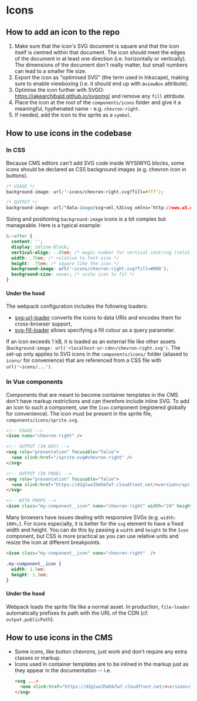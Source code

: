 # Icons

## How to add an icon to the repo

1.  Make sure that the icon's SVG document is square and that the icon itself is centred within that document. The icon should meet the edges of the document in at least one direction (i.e. horizontally or vertically). The dimensions of the document don't really matter, but small numbers can lead to a smaller file size.
2. Export the icon as "optimised SVG" (the term used in Inkscape), making sure to enable viewboxing (i.e. it should end up with a`viewBox` attribute).
3. Optimise the icon further with SVGO: https://jakearchibald.github.io/svgomg/ and remove any `fill` attribute.
4. Place the icon at the root of the `components/icons` folder and give it a meaningful, hyphenated name - e.g. `chevron-right`.
5. If needed, add the icon to the sprite as a `symbol`.


## How to use icons in the codebase

### In CSS

Because CMS editors can't add SVG code inside WYSIWYG blocks, some icons should be declared as CSS background images (e.g. chevron icon in buttons).

```css
/* USAGE */
background-image: url('~icons/chevron-right.svg?fill=#fff');

/* OUTPUT */
background-image: url("data:image/svg+xml,%3Csvg xmlns='http://www.w3.org/2000/svg' viewBox='7 3 14 14'%3E %3Cpath d='m8,7.42l4.58,4.58l-4.58,4.59l1.41,1.41l6,-6l-6,-6l-1.41,1.42z' fill='%23f00' /%3E %3C/svg%3E")
```

Sizing and positioning `background-image` icons is a bit complex but manageable. Here is a typical example:

```css
&::after {
  content: '';
  display: inline-block;
  vertical-align: -.05em; /* magic number for vertical centring (relative to `baseline`) */
  width: .75em; /* relative to font-size */
  height: .75em; /* square like the icon */
  background-image: url('~icons/chevron-right.svg?fill=#000');
  background-size: cover; /* scale icon to fit */
}
```

#### Under the hood

The webpack configuration includes the following loaders:

- [svg-url-loader](https://github.com/bhovhannes/svg-url-loader) converts the icons to data URIs and encodes them for cross-browser support,
- [svg-fill-loader](https://github.com/kisenka/svg-fill-loader) allows specifying a fill colour as a query parameter.

If an icon exceeds 1 kB, it is loaded as an external file like other assets (`background-image: url('<localhost-or-cdn>/chevron-right.svg')`. The set-up only applies to SVG icons in the `components/icons/` folder (aliased to `icons/` for convenience) that are referenced from a CSS file with `url('~icons/...')`.


### In Vue components

Components that are meant to become container templates in the CMS don't have markup restrictions and can therefore include inline SVG. To add an icon to such a component, use the `Icon` component (registered globally for convenience). The icon must be present in the sprite file, `components/icons/sprite.svg`.

```html
<!-- USAGE -->
<icon name="chevron-right" />

<!-- OUTPUT (IN DEV) -->
<svg role="presentation" focusable="false">
  <use xlink:href="/sprite.svg#chevron-right" />
</svg>

<!-- OUTPUT (IN PROD) -->
<svg role="presentation" focusable="false">
  <use xlink:href="https://d2glwx35mhbfwf.cloudfront.net/<version>/sprite.svg#chevron-right" />
</svg>

<!-- WITH PROPS -->
<icon class="my-component__icon" name="chevron-right" width="24" height="24" />
```

Many browsers have issues dealing with responsive SVGs (e.g. `width: 100%;`). For icons especially, it is better for the `svg` element to have a fixed width and height. You can do this by passing a `width` and `height` to the `Icon` component, but CSS is more practical as you can use relative units and resize the icon at different breakpoints.

```html
<icon class="my-component__icon" name="chevron-right"  />
```

```css
.my-component__icon {
  width: 1.5em;
  height: 1.5em;
}
```

#### Under the hood

Webpack loads the sprite file like a normal asset. In production, `file-loader` automatically prefixes its path with the URL of the CDN (cf. `output.publicPath`).


## How to use icons in the CMS

- Some icons, like button chevrons, just work and don't require any extra classes or markup.
- Icons used in container templates are to be inlined in the markup just as they appear in the documentation -- i.e.
    ```html
    <svg ...>
      <use xlink:href="https://d2glwx35mhbfwf.cloudfront.net/<version>/sprite.js#<icon-name>" />
    </svg>
    ```
